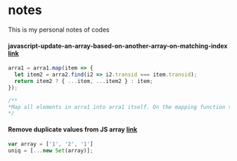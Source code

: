 # notes
This is my personal notes of codes 

#### javascript-update-an-array-based-on-another-array-on-matching-index [link](https://stackoverflow.com/questions/46591628/javascript-update-an-array-based-on-another-array-on-matching-index)
```javascript
arra1 = arra1.map(item => {
  let item2 = arra2.find(i2 => i2.transid === item.transid);
  return item2 ? { ...item, ...item2 } : item;
});

/**
*Map all elements in arra1 into arra1 itself. On the mapping function try to find the correlative item in arra2 and merge the two items with object spread if its found, if not, return the original item. Notice that spreading item2 last is crucial to the merge, so you overwrite with the values from item2 but keep those in item1 that were not overwritten.
*/
```


#### Remove duplicate values from JS array [link](https://stackoverflow.com/questions/9229645/remove-duplicate-values-from-js-array)
```javascript
var array = ['1', '2', '1']
uniq = [...new Set(array)];

```
